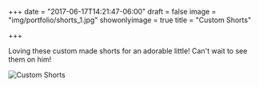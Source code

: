 +++
date = "2017-06-17T14:21:47-06:00"
draft = false
image = "img/portfolio/shorts_1.jpg"
showonlyimage = true
title = "Custom Shorts"

+++

Loving these custom made shorts for an adorable little! Can't wait to see them on him!

![Custom Shorts](/img/portfolio/shorts_1.jpg)
